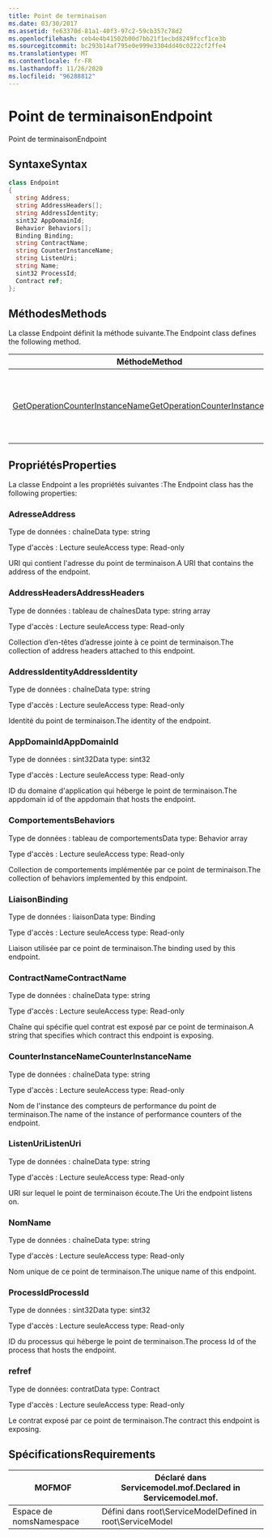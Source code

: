 ```yaml
---
title: Point de terminaison
ms.date: 03/30/2017
ms.assetid: fe63370d-81a1-40f3-97c2-59cb357c78d2
ms.openlocfilehash: ceb4e4b41502b00d7bb21f1ecbd8249fccf1ce3b
ms.sourcegitcommit: bc293b14af795e0e999e3304dd40c0222cf2ffe4
ms.translationtype: MT
ms.contentlocale: fr-FR
ms.lasthandoff: 11/26/2020
ms.locfileid: "96288812"
---
```

# <a name="endpoint"></a><span data-ttu-id="9f161-102">Point de terminaison</span><span class="sxs-lookup"><span data-stu-id="9f161-102">Endpoint</span></span>

<span data-ttu-id="9f161-103">Point de terminaison</span><span class="sxs-lookup"><span data-stu-id="9f161-103">Endpoint</span></span>  
  
## <a name="syntax"></a><span data-ttu-id="9f161-104">Syntaxe</span><span class="sxs-lookup"><span data-stu-id="9f161-104">Syntax</span></span>  
  
```csharp
class Endpoint  
{  
  string Address;  
  string AddressHeaders[];  
  string AddressIdentity;  
  sint32 AppDomainId;  
  Behavior Behaviors[];  
  Binding Binding;  
  string ContractName;  
  string CounterInstanceName;  
  string ListenUri;  
  string Name;  
  sint32 ProcessId;  
  Contract ref;  
};  
```  
  
## <a name="methods"></a><span data-ttu-id="9f161-105">Méthodes</span><span class="sxs-lookup"><span data-stu-id="9f161-105">Methods</span></span>  

 <span data-ttu-id="9f161-106">La classe Endpoint définit la méthode suivante.</span><span class="sxs-lookup"><span data-stu-id="9f161-106">The Endpoint class defines the following method.</span></span>  
  
|<span data-ttu-id="9f161-107">Méthode</span><span class="sxs-lookup"><span data-stu-id="9f161-107">Method</span></span>|<span data-ttu-id="9f161-108">Description</span><span class="sxs-lookup"><span data-stu-id="9f161-108">Description</span></span>|  
|------------|-----------------|  
|[<span data-ttu-id="9f161-109">GetOperationCounterInstanceName</span><span class="sxs-lookup"><span data-stu-id="9f161-109">GetOperationCounterInstanceName</span></span>](getoperationcounterinstancename.md)|<span data-ttu-id="9f161-110">Récupère le nom d'instance du compteur de performance d'opération</span><span class="sxs-lookup"><span data-stu-id="9f161-110">Retrieves the operation performance counter instance name</span></span>|  
  
## <a name="properties"></a><span data-ttu-id="9f161-111">Propriétés</span><span class="sxs-lookup"><span data-stu-id="9f161-111">Properties</span></span>  

 <span data-ttu-id="9f161-112">La classe Endpoint a les propriétés suivantes :</span><span class="sxs-lookup"><span data-stu-id="9f161-112">The Endpoint class has the following properties:</span></span>  
  
### <a name="address"></a><span data-ttu-id="9f161-113">Adresse</span><span class="sxs-lookup"><span data-stu-id="9f161-113">Address</span></span>  

 <span data-ttu-id="9f161-114">Type de données : chaîne</span><span class="sxs-lookup"><span data-stu-id="9f161-114">Data type: string</span></span>  
  
 <span data-ttu-id="9f161-115">Type d'accès : Lecture seule</span><span class="sxs-lookup"><span data-stu-id="9f161-115">Access type: Read-only</span></span>  
  
 <span data-ttu-id="9f161-116">URI qui contient l'adresse du point de terminaison.</span><span class="sxs-lookup"><span data-stu-id="9f161-116">A URI that contains the address of the endpoint.</span></span>  
  
### <a name="addressheaders"></a><span data-ttu-id="9f161-117">AddressHeaders</span><span class="sxs-lookup"><span data-stu-id="9f161-117">AddressHeaders</span></span>  

 <span data-ttu-id="9f161-118">Type de données : tableau de chaînes</span><span class="sxs-lookup"><span data-stu-id="9f161-118">Data type: string array</span></span>  
  
 <span data-ttu-id="9f161-119">Type d'accès : Lecture seule</span><span class="sxs-lookup"><span data-stu-id="9f161-119">Access type: Read-only</span></span>  
  
 <span data-ttu-id="9f161-120">Collection d’en-têtes d’adresse jointe à ce point de terminaison.</span><span class="sxs-lookup"><span data-stu-id="9f161-120">The collection of address headers attached to this endpoint.</span></span>  
  
### <a name="addressidentity"></a><span data-ttu-id="9f161-121">AddressIdentity</span><span class="sxs-lookup"><span data-stu-id="9f161-121">AddressIdentity</span></span>  

 <span data-ttu-id="9f161-122">Type de données : chaîne</span><span class="sxs-lookup"><span data-stu-id="9f161-122">Data type: string</span></span>  
  
 <span data-ttu-id="9f161-123">Type d'accès : Lecture seule</span><span class="sxs-lookup"><span data-stu-id="9f161-123">Access type: Read-only</span></span>  
  
 <span data-ttu-id="9f161-124">Identité du point de terminaison.</span><span class="sxs-lookup"><span data-stu-id="9f161-124">The identity of the endpoint.</span></span>  
  
### <a name="appdomainid"></a><span data-ttu-id="9f161-125">AppDomainId</span><span class="sxs-lookup"><span data-stu-id="9f161-125">AppDomainId</span></span>  

 <span data-ttu-id="9f161-126">Type de données : sint32</span><span class="sxs-lookup"><span data-stu-id="9f161-126">Data type: sint32</span></span>  
  
 <span data-ttu-id="9f161-127">Type d'accès : Lecture seule</span><span class="sxs-lookup"><span data-stu-id="9f161-127">Access type: Read-only</span></span>  
  
 <span data-ttu-id="9f161-128">ID du domaine d'application qui héberge le point de terminaison.</span><span class="sxs-lookup"><span data-stu-id="9f161-128">The appdomain id of the appdomain that hosts the endpoint.</span></span>  
  
### <a name="behaviors"></a><span data-ttu-id="9f161-129">Comportements</span><span class="sxs-lookup"><span data-stu-id="9f161-129">Behaviors</span></span>  

 <span data-ttu-id="9f161-130">Type de données : tableau de comportements</span><span class="sxs-lookup"><span data-stu-id="9f161-130">Data type: Behavior array</span></span>  
  
 <span data-ttu-id="9f161-131">Type d'accès : Lecture seule</span><span class="sxs-lookup"><span data-stu-id="9f161-131">Access type: Read-only</span></span>  
  
 <span data-ttu-id="9f161-132">Collection de comportements implémentée par ce point de terminaison.</span><span class="sxs-lookup"><span data-stu-id="9f161-132">The collection of behaviors implemented by this endpoint.</span></span>  
  
### <a name="binding"></a><span data-ttu-id="9f161-133">Liaison</span><span class="sxs-lookup"><span data-stu-id="9f161-133">Binding</span></span>  

 <span data-ttu-id="9f161-134">Type de données : liaison</span><span class="sxs-lookup"><span data-stu-id="9f161-134">Data type: Binding</span></span>  
  
 <span data-ttu-id="9f161-135">Type d'accès : Lecture seule</span><span class="sxs-lookup"><span data-stu-id="9f161-135">Access type: Read-only</span></span>  
  
 <span data-ttu-id="9f161-136">Liaison utilisée par ce point de terminaison.</span><span class="sxs-lookup"><span data-stu-id="9f161-136">The binding used by this endpoint.</span></span>  
  
### <a name="contractname"></a><span data-ttu-id="9f161-137">ContractName</span><span class="sxs-lookup"><span data-stu-id="9f161-137">ContractName</span></span>  

 <span data-ttu-id="9f161-138">Type de données : chaîne</span><span class="sxs-lookup"><span data-stu-id="9f161-138">Data type: string</span></span>  
  
 <span data-ttu-id="9f161-139">Type d'accès : Lecture seule</span><span class="sxs-lookup"><span data-stu-id="9f161-139">Access type: Read-only</span></span>  
  
 <span data-ttu-id="9f161-140">Chaîne qui spécifie quel contrat est exposé par ce point de terminaison.</span><span class="sxs-lookup"><span data-stu-id="9f161-140">A string that specifies which contract this endpoint is exposing.</span></span>  
  
### <a name="counterinstancename"></a><span data-ttu-id="9f161-141">CounterInstanceName</span><span class="sxs-lookup"><span data-stu-id="9f161-141">CounterInstanceName</span></span>  

 <span data-ttu-id="9f161-142">Type de données : chaîne</span><span class="sxs-lookup"><span data-stu-id="9f161-142">Data type: string</span></span>  
  
 <span data-ttu-id="9f161-143">Type d'accès : Lecture seule</span><span class="sxs-lookup"><span data-stu-id="9f161-143">Access type: Read-only</span></span>  
  
 <span data-ttu-id="9f161-144">Nom de l'instance des compteurs de performance du point de terminaison.</span><span class="sxs-lookup"><span data-stu-id="9f161-144">The name of the instance of performance counters of the endpoint.</span></span>  
  
### <a name="listenuri"></a><span data-ttu-id="9f161-145">ListenUri</span><span class="sxs-lookup"><span data-stu-id="9f161-145">ListenUri</span></span>  

 <span data-ttu-id="9f161-146">Type de données : chaîne</span><span class="sxs-lookup"><span data-stu-id="9f161-146">Data type: string</span></span>  
  
 <span data-ttu-id="9f161-147">Type d'accès : Lecture seule</span><span class="sxs-lookup"><span data-stu-id="9f161-147">Access type: Read-only</span></span>  
  
 <span data-ttu-id="9f161-148">URI sur lequel le point de terminaison écoute.</span><span class="sxs-lookup"><span data-stu-id="9f161-148">The Uri the endpoint listens on.</span></span>  
  
### <a name="name"></a><span data-ttu-id="9f161-149">Nom</span><span class="sxs-lookup"><span data-stu-id="9f161-149">Name</span></span>  

 <span data-ttu-id="9f161-150">Type de données : chaîne</span><span class="sxs-lookup"><span data-stu-id="9f161-150">Data type: string</span></span>  
  
 <span data-ttu-id="9f161-151">Type d'accès : Lecture seule</span><span class="sxs-lookup"><span data-stu-id="9f161-151">Access type: Read-only</span></span>  
  
 <span data-ttu-id="9f161-152">Nom unique de ce point de terminaison.</span><span class="sxs-lookup"><span data-stu-id="9f161-152">The unique name of this endpoint.</span></span>  
  
### <a name="processid"></a><span data-ttu-id="9f161-153">ProcessId</span><span class="sxs-lookup"><span data-stu-id="9f161-153">ProcessId</span></span>  

 <span data-ttu-id="9f161-154">Type de données : sint32</span><span class="sxs-lookup"><span data-stu-id="9f161-154">Data type: sint32</span></span>  
  
 <span data-ttu-id="9f161-155">Type d'accès : Lecture seule</span><span class="sxs-lookup"><span data-stu-id="9f161-155">Access type: Read-only</span></span>  
  
 <span data-ttu-id="9f161-156">ID du processus qui héberge le point de terminaison.</span><span class="sxs-lookup"><span data-stu-id="9f161-156">The process Id of the process that hosts the endpoint.</span></span>  
  
### <a name="ref"></a><span data-ttu-id="9f161-157">ref</span><span class="sxs-lookup"><span data-stu-id="9f161-157">ref</span></span>  

 <span data-ttu-id="9f161-158">Type de données: contrat</span><span class="sxs-lookup"><span data-stu-id="9f161-158">Data type: Contract</span></span>  
  
 <span data-ttu-id="9f161-159">Type d'accès : Lecture seule</span><span class="sxs-lookup"><span data-stu-id="9f161-159">Access type: Read-only</span></span>  
  
 <span data-ttu-id="9f161-160">Le contrat exposé par ce point de terminaison.</span><span class="sxs-lookup"><span data-stu-id="9f161-160">The contract this endpoint is exposing.</span></span>  
  
## <a name="requirements"></a><span data-ttu-id="9f161-161">Spécifications</span><span class="sxs-lookup"><span data-stu-id="9f161-161">Requirements</span></span>  
  
|<span data-ttu-id="9f161-162">MOF</span><span class="sxs-lookup"><span data-stu-id="9f161-162">MOF</span></span>|<span data-ttu-id="9f161-163">Déclaré dans Servicemodel.mof.</span><span class="sxs-lookup"><span data-stu-id="9f161-163">Declared in Servicemodel.mof.</span></span>|  
|---------|-----------------------------------|  
|<span data-ttu-id="9f161-164">Espace de noms</span><span class="sxs-lookup"><span data-stu-id="9f161-164">Namespace</span></span>|<span data-ttu-id="9f161-165">Défini dans root\ServiceModel</span><span class="sxs-lookup"><span data-stu-id="9f161-165">Defined in root\ServiceModel</span></span>|
